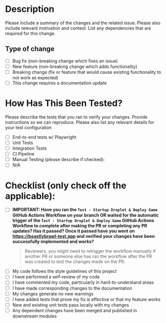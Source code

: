 # Description

Please include a summary of the changes and the related issue. Please also include relevant motivation and context. List any dependencies that are required for this change.

## Type of change

- [ ] Bug fix (non-breaking change which fixes an issue)
- [ ] New feature (non-breaking change which adds functionality)
- [ ] Breaking change (fix or feature that would cause existing functionality to not work as expected)
- [ ] This change requires a documentation update

# How Has This Been Tested?

Please describe the tests that you ran to verify your changes. Provide instructions so we can reproduce. Please also list any relevant details for your test configuration

- [ ] End-to-end tests w/ Playwright
- [ ] Unit Tests
- [ ] Integration Tests
- [ ] CI Pipeline
- [ ] Manual Testing (please describe if checked):
- [ ] N/A

# Checklist (only check off the applicable):

- [ ] **IMPORTANT: Have you ran the `Test - Startup Droplet & Deploy Game` GitHub Actions Workflow on your branch OR waited for the automatic trigger of the `Test - Startup Droplet & Deploy Game` GitHub Actions Workflow to complete after making the PR or completing any PR updates? Has it passed? Once it passed have you went on https://beastlybrawl-test.app and verified your changes have been successfully implemented and works?**
  > Reviewers, you might need to retrigger the workflow manually if another PR or someone else has ran the workflow after the PR was created to test the changes made on the PR.
- [ ] My code follows the style guidelines of this project
- [ ] I have performed a self-review of my code
- [ ] I have commented my code, particularly in hard-to-understand areas
- [ ] I have made corresponding changes to the documentation
- [ ] My changes generate no new warnings
- [ ] I have added tests that prove my fix is effective or that my feature works
- [ ] New and existing unit tests pass locally with my changes
- [ ] Any dependent changes have been merged and published in downstream modules
